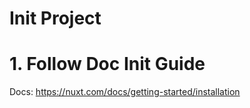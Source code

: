 # Init Project

# 1. Follow Doc Init Guide
Docs: https://nuxt.com/docs/getting-started/installation 
